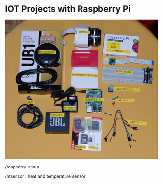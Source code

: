 # IOT Projects with Raspberry Pi

![alt text](https://github.com/chalendony/iot/blob/master/images/collecting-hardware.png)

/raspberry-setup

/htsensor : heat and temperature sensor

